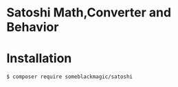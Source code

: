 Satoshi Math,Converter and  Behavior
======================

# Installation

```
$ composer require someblackmagic/satoshi
```
